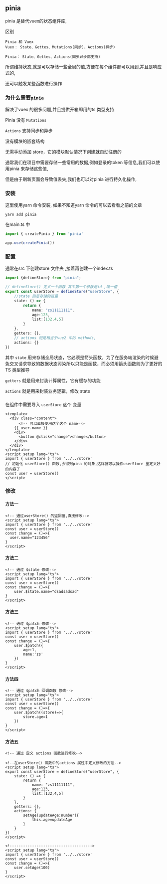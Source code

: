 ## pinia

pinia 是替代vuex的状态组件库,

区别

```
Pinia 和 Vuex
Vuex： State、Gettes、Mutations(同步)、Actions(异步)

Pinia： State、Gettes、Actions(同步异步都支持)
```



所谓维持状态,就是可以存储一些全局的值,方便在每个组件都可以用到,并且是响应式的,

还可以触发某些函数进行操作



### 为什么需要`pinia`  

解决了vuex 的很多问题,并且提供开箱即用的ts 类型支持

Pinia 没有 `Mutations`

`Actions` 支持同步和异步

没有模块的嵌套结构

无需手动添加 store，它的模块默认情况下创建就自动注册的

通常我们在项目中需要存储一些常用的数据,例如登录的token 等信息,我们可以使用pinia 来存储这些值,

但是由于刷新页面会导致值丢失,我们也可以对pinia 进行持久化操作,



### 安装

这里使用yarn 命令安装, 如果不知道yarn 命令的可以去看看之前的文章

```
yarn add pinia
```



在main.ts 中

```typescript
import { createPinia } from 'pinia'

app.use(createPinia())
```



### 配置

通常在src 下创建store 文件夹 ,接着再创建一个index.ts

```typescript
import {defineStore} from "pinia";

// defineStore() 定义一个函数 其中第一个参数是id ,唯一值
export const userStore = defineStore("userStore", {
    //state 则是存储的变量
    state: () => {
        return {
            name: "zs11111111",
            age:123,
            list:[132,4,5]
        }
    },
    getters: {},
    // actions 则是相当于vue2 中的 methods,
    actions: {}
})

```

其中 `state` 用来存储全局状态，它必须是箭头函数，为了在服务端渲染的时候避免交叉请求导致的数据状态污染所以只能是函数，而必须用箭头函数则为了更好的 TS 类型推导

`getters` 就是用来封装计算属性，它有缓存的功能

`actions` 就是用来封装业务逻辑，修改 state



### 

在组件中需要导入 `userStore` 这个 变量

```vue
<template>
  <div class="content">
      <!-- 可以直接使用这个这个 name-->
    {{ user.name }}
    <div>
      <button @click="change">change</button>
    </div>
  </div>
</template>
<script setup lang="ts">
import { userStore } from '../../store'
// 初始化 userStore() 函数,会得到pina 的对象,这样就可以操作userStore 里定义好的内容了
const user = userStore()
</script>
```



### 修改

#### 方法一

```vue
<!-- 通过userStore() 的返回值,直接修改-->
<script setup lang="ts">
import { userStore } from '../../store'
const user = userStore()
const change = ()=>{
  user.name="123456"
}
</script>
```

#### 方法二

```vue
<!-- 通过 $state 修改-->
<script setup lang="ts">
import { userStore } from '../../store'
const user = userStore()
const change = ()=>{
	user.$state.name="dsadsadsad"
}
</script>
```

#### 方法三

```vue
<!-- 通过 $patch 修改-->
<script setup lang="ts">
import { userStore } from '../../store'
const user = userStore()
const change = ()=>{
	user.$patch({
  		age:1,
        name:'zs'
	})
}
</script>
```

#### 方法四

```vue
<!-- 通过 $patch 回调函数 修改-->
<script setup lang="ts">
import { userStore } from '../../store'
const user = userStore()
const change = ()=>{
	user.$patch((store)=>{
  		store.age=1
	})
}
</script>
```

#### 方法五

```vue
<!-- 通过 定义 actions 函数进行修改-->

<!--在userStore() 函数中的actions 属性中定义修改的方法-->
<script setup lang="ts">
export const userStore = defineStore("userStore", {
    state: () => {
        return {
            name: "zs11111111",
            age:123,
            list:[132,4,5]
        }
    },
    getters: {},
    actions: {
        setAge(updateAge:number){
            this.age=updateAge
        }
    }
})
</script>

<!------------------------------------->
<script setup lang="ts">
import { userStore } from '../../store'
const user = userStore()
const change = ()=>{
	user.setAge(100)
}
</script>
```

